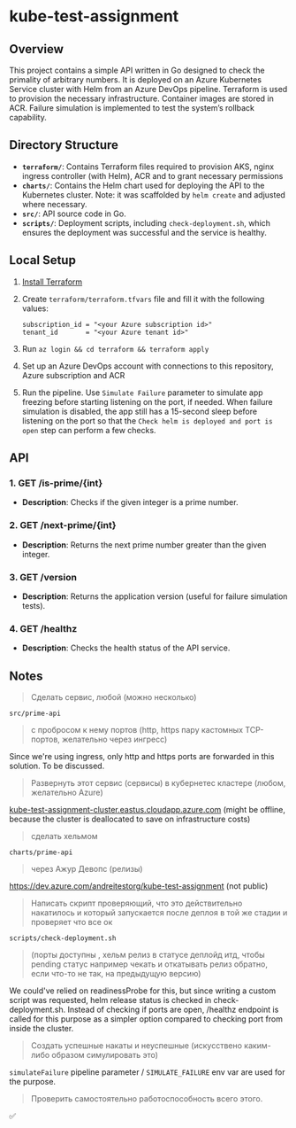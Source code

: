 # kube-test-assignment

## Overview

This project contains a simple API written in Go designed to check the primality of arbitrary numbers.
It is deployed on an Azure Kubernetes Service cluster with Helm from an Azure DevOps pipeline.
Terraform is used to provision the necessary infrastructure.
Container images are stored in ACR.
Failure simulation is implemented to test the system’s rollback capability.

## Directory Structure

- **`terraform/`**: Contains Terraform files required to provision AKS, nginx ingress controller (with Helm), ACR and to grant necessary permissions
- **`charts/`**: Contains the Helm chart used for deploying the API to the Kubernetes cluster. Note: it was scaffolded by `helm create` and adjusted where necessary.
- **`src/`**: API source code in Go.
- **`scripts/`**: Deployment scripts, including `check-deployment.sh`, which ensures the deployment was successful and the service is healthy.

## Local Setup

1. [Install Terraform](https://developer.hashicorp.com/terraform/tutorials/aws-get-started/install-cli)

2. Create `terraform/terraform.tfvars` file and fill it with the following values:

    ```hcl
    subscription_id = "<your Azure subscription id>"
    tenant_id       = "<your Azure tenant id>"
    ```

3. Run `az login && cd terraform && terraform apply`

4. Set up an Azure DevOps account with connections to this repository, Azure subscription and ACR

5. Run the pipeline. Use `Simulate Failure` parameter to simulate app freezing before starting listening on the port, if needed. When failure simulation is disabled, the app still has a 15-second sleep before listening on the port so that the `Check helm is deployed and port is open` step can perform a few checks.

## API

### 1. **GET /is-prime/{int}**

- **Description**: Checks if the given integer is a prime number.

### 2. **GET /next-prime/{int}**

- **Description**: Returns the next prime number greater than the given integer.

### 3. **GET /version**

- **Description**: Returns the application version (useful for failure simulation tests).

### 4. **GET /healthz**

- **Description**: Checks the health status of the API service.


## Notes

> Сделать сервис, любой (можно несколько)

`src/prime-api`

> с пробросом к нему портов (http, https пару кастомных TCP- портов, желательно через ингресс)

Since we're using ingress, only http and https ports are forwarded in this solution. To be discussed.

> Развернуть этот сервис (сервисы) в кубернетес кластере (любом, желательно Azure)

[kube-test-assignment-cluster.eastus.cloudapp.azure.com](https://kube-test-assignment-cluster.eastus.cloudapp.azure.com/version) (might be offline, because the cluster is deallocated to save on infrastructure costs)

> сделать хельмом

`charts/prime-api`

> через Ажур Девопс (релизы)

https://dev.azure.com/andreitestorg/kube-test-assignment (not public)

> Написать скрипт проверяющий, что это действительно накатилось и который запускается после деплоя в той же стадии и проверяет что все ок

`scripts/check-deployment.sh`

> (порты доступны , хельм релиз в статусе деплойд итд, чтобы pending статус например чекать и откатывать релиз обратно, если что-то не так, на предыдущую версию)

We could've relied on readinessProbe for this, but since writing a custom script was requested, helm release status is checked in check-deployment.sh. Instead of checking if ports are open, /healthz endpoint is called for this purpose as a simpler option compared to checking port from inside the cluster.

> Создать успешные накаты и неуспешные (искусствено каким-либо образом симулировать это)

`simulateFailure` pipeline parameter / `SIMULATE_FAILURE` env var are used for the purpose.

> Проверить самостоятельно работоспособность всего этого.

✅ 
